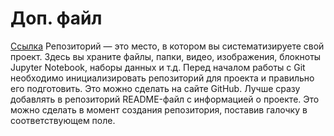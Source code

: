 # Доп. файл
[Ссылка](https://github.com/alice768/Company/commit/0f0ecc59143acd2fa267331afa82f133ce53caee "Подсказка")
Репозиторий — это место, в котором вы систематизируете свой проект. Здесь вы храните файлы, папки, видео, изображения, блокноты Jupyter Notebook, наборы данных и т.д. Перед началом работы с Git необходимо инициализировать репозиторий для проекта и правильно его подготовить. Это можно сделать на сайте GitHub.
Лучше сразу добавлять в репозиторий README-файл с информацией о проекте. Это можно сделать в момент создания репозитория, поставив галочку в соответствующем поле.
